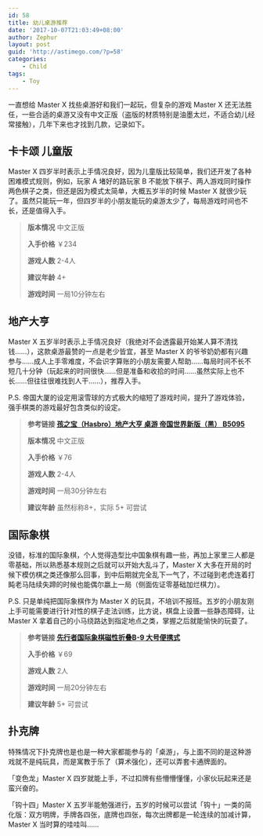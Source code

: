 ```yaml
---
id: 58
title: 幼儿桌游推荐
date: '2017-10-07T21:03:49+08:00'
author: Zephur
layout: post
guid: 'http://astimego.com/?p=58'
categories:
    - Child
tags:
    - Toy
---
```


一直想给 Master X 找些桌游好和我们一起玩，但复杂的游戏 Master X 还无法胜任，一些合适的桌游又没有中文正版（盗版的材质特别是油墨太烂，不适合幼儿经常接触），几年下来也才找到几款，记录如下。

<!-- more -->

## 卡卡颂 儿童版

Master X 四岁半时表示上手情况良好，因为儿童版比较简单，我们还开发了各种困难模式规则，例如，玩家 A 堵好的路玩家 B 不能放下棋子、两人游戏同时操作两色棋子之类，但还是因为模式太简单，大概五岁半的时候 Master X 就很少玩了。虽然只能玩一年，但四岁半的小朋友能玩的桌游太少了，每局游戏时间也不长，还是值得入手。

> **版本情况** 中文正版
> 
> **入手价格** ￥234
> 
> **游戏人数** 2-4人
> 
> **建议年龄** 4+
> 
> **游戏时间** 一局10分钟左右

## 地产大亨

Master X 五岁半时表示上手情况良好（我绝对不会透露最开始某人算不清找钱……），这款桌游最赞的一点是老少皆宜，甚至 Master X 的爷爷奶奶都有兴趣参与……成人上手零难度，不会识字算账的小朋友需要人帮助……每局时间不长不短几十分钟（玩起来的时间很快……但是准备和收拾的时间……虽然实际上也不长……但往往很难找到人干……），推荐入手。

P.S. 帝国大厦的设定用滚雪球的方式极大的缩短了游戏时间，提升了游戏体验，强手棋类的游戏最好包含类似的设定。

> **参考链接 [孩之宝（Hasbro）地产大亨 桌游 帝国世界新版（黑） B5095](https://item.jd.com/2966754.html)**
> 
> **版本情况** 中文正版
> 
> **入手价格** ￥76
> 
> **游戏人数** 2-4人
> 
> **游戏时间** 一局30分钟左右
> 
> **建议年龄** 虽然标称8+，实际 5+ 可尝试

## 国际象棋

没错，标准的国际象棋，个人觉得造型比中国象棋有趣一些，再加上家里三人都是零基础，所以熟悉基本规则之后就可以开始大乱斗了，Master X 大多在开局的时候下模仿棋之类还像那么回事，到中后期就完全乱下一气了，不过碰到老虎连着打盹老马陆续失蹄的时候也能偶尔嬴上一局（侧面佐证零基础加烂棋力）。

P.S. 只是单纯把国际象棋作为 Master X 的玩具，不培训不报班。五岁的小朋友刚上手可能需要进行针对性的棋子走法训练，比方说，棋盘上设置一些静态障碍，让 Master X 拿着自己的小马绕路达到指定地点之类，掌握之后就能愉快的玩耍了。

> **参考链接 [先行者国际象棋磁性折叠B-9 大号便携式](https://item.jd.com/3696428.html)**
> 
> **入手价格** ￥69
> 
> **游戏人数** 2人
> 
> **游戏时间** 一局20分钟左右
> 
> **建议年龄** 5+ 可尝试

## 扑克牌

特殊情况下扑克牌也是也是一种大家都能参与的「桌游」，与上面不同的是这种游戏就不是纯玩具，而是寓教于乐了（算术强化），还可以弄套卡通牌面的。

「变色龙」Master X 四岁就能上手，不过扣牌有些懵懵懂懂，小家伙玩起来还是蛮兴奋的。

「钩十四」Master X 五岁半能勉强进行，五岁的时候可以尝试「钩十」一类的简化版：双方明牌，手牌各四张，底牌也四张，每次出牌都是一轮连续的加减计算，Master X 当时算的哇哇叫……
